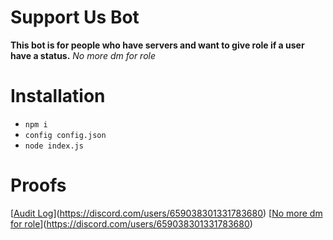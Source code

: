 # Support Us Bot
**This bot is for people who have servers and want to give role if a user have a status.**
*No more dm for role*

# Installation
- `npm i`
- `config config.json`
- `node index.js`

# Proofs

[[Audit Log](https://media.discordapp.net/attachments/682561643795972108/897919757603463218/unknown.png)](https://discord.com/users/659038301331783680)
[[No more dm for role](https://media.discordapp.net/attachments/682561643795972108/897919991364608081/unknown.png)](https://discord.com/users/659038301331783680)
